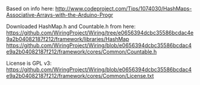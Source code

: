 Based on info here: http://www.codeproject.com/Tips/1074030/HashMaps-Associative-Arrays-with-the-Arduino-Progr

Downloaded HashMap.h and Countable.h from here:
https://github.com/WiringProject/Wiring/tree/e0656394dcbc35586bcdac4e9a2b04082187f212/framework/libraries/HashMap
https://github.com/WiringProject/Wiring/blob/e0656394dcbc35586bcdac4e9a2b04082187f212/framework/cores/Common/Countable.h

License is GPL v3:
https://github.com/WiringProject/Wiring/blob/e0656394dcbc35586bcdac4e9a2b04082187f212/framework/cores/Common/License.txt
